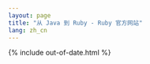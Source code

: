 ```yaml
---
layout: page
title: "从 Java 到 Ruby - Ruby 官方网站"
lang: zh_cn
---
```


{% include out-of-date.html %}
